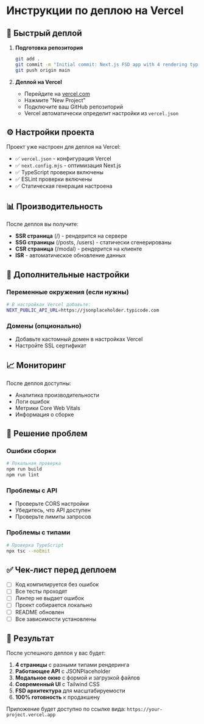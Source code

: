 # Инструкции по деплою на Vercel

## 🚀 Быстрый деплой

1. **Подготовка репозитория**
   ```bash
   git add .
   git commit -m "Initial commit: Next.js FSD app with 4 rendering types"
   git push origin main
   ```

2. **Деплой на Vercel**
   - Перейдите на [vercel.com](https://vercel.com)
   - Нажмите "New Project"
   - Подключите ваш GitHub репозиторий
   - Vercel автоматически определит настройки из `vercel.json`

## ⚙️ Настройки проекта

Проект уже настроен для деплоя на Vercel:

- ✅ `vercel.json` - конфигурация Vercel
- ✅ `next.config.mjs` - оптимизация Next.js
- ✅ TypeScript проверки включены
- ✅ ESLint проверки включены
- ✅ Статическая генерация настроена

## 📊 Производительность

После деплоя вы получите:

- **SSR страница** (/) - рендерится на сервере
- **SSG страницы** (/posts, /users) - статически сгенерированы
- **CSR страница** (/modal) - рендерится на клиенте
- **ISR** - автоматическое обновление данных

## 🔧 Дополнительные настройки

### Переменные окружения (если нужны)
```bash
# В настройках Vercel добавьте:
NEXT_PUBLIC_API_URL=https://jsonplaceholder.typicode.com
```

### Домены (опционально)
- Добавьте кастомный домен в настройках Vercel
- Настройте SSL сертификат

## 📈 Мониторинг

После деплоя доступны:
- Аналитика производительности
- Логи ошибок
- Метрики Core Web Vitals
- Информация о сборке

## 🐛 Решение проблем

### Ошибки сборки
```bash
# Локальная проверка
npm run build
npm run lint
```

### Проблемы с API
- Проверьте CORS настройки
- Убедитесь, что API доступен
- Проверьте лимиты запросов

### Проблемы с типами
```bash
# Проверка TypeScript
npx tsc --noEmit
```

## ✅ Чек-лист перед деплоем

- [ ] Код компилируется без ошибок
- [ ] Все тесты проходят
- [ ] Линтер не выдает ошибок
- [ ] Проект собирается локально
- [ ] README обновлен
- [ ] Все зависимости установлены

## 🎯 Результат

После успешного деплоя у вас будет:

1. **4 страницы** с разными типами рендеринга
2. **Работающее API** с JSONPlaceholder
3. **Модальное окно** с формой и загрузкой файлов
4. **Современный UI** с Tailwind CSS
5. **FSD архитектура** для масштабируемости
6. **100% готовность** к продакшену

Приложение будет доступно по ссылке вида: `https://your-project.vercel.app`


